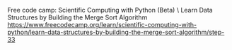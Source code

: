 Free code camp: Scientific Computing with Python (Beta) \ Learn Data Structures by Building the Merge Sort Algorithm
https://www.freecodecamp.org/learn/scientific-computing-with-python/learn-data-structures-by-building-the-merge-sort-algorithm/step-33